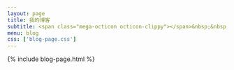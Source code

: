 ```yaml
---
layout: page
title: 我的博客
subtitle: <span class="mega-octicon octicon-clippy"></span>&nbsp;&nbsp; 记录发生的一切
menu: blog
css: ['blog-page.css']
---
```

{% include blog-page.html %}